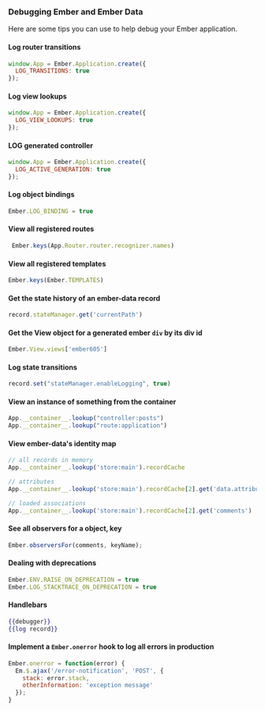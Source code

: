 ### Debugging Ember and Ember Data

Here are some tips you can use to help debug your Ember application.

#### Log router transitions

```javascript
window.App = Ember.Application.create({
  LOG_TRANSITIONS: true
});
```

#### Log view lookups

```javascript
window.App = Ember.Application.create({
  LOG_VIEW_LOOKUPS: true
});
```

#### LOG generated controller 

```javascript
window.App = Ember.Application.create({
  LOG_ACTIVE_GENERATION: true
});
```

#### Log object bindings

```javascript
Ember.LOG_BINDING = true
```

#### View all registered routes

```javascript
 Ember.keys(App.Router.router.recognizer.names)
 ```

#### View all registered templates

 ```javascript
Ember.keys(Ember.TEMPLATES)
 ```

#### Get the state history of an ember-data record

```javascript
record.stateManager.get('currentPath')
```

#### Get the View object for a generated ember `div` by its div id

```javascript
Ember.View.views['ember605']
```

#### Log state transitions

```javascript
record.set("stateManager.enableLogging", true)
```

#### View an instance of something from the container

```javascript
App.__container__.lookup("controller:posts")
App.__container__.lookup("route:application")
```

#### View ember-data's identity map

```javascript
// all records in memory
App.__container__.lookup('store:main').recordCache 

// attributes
App.__container__.lookup('store:main').recordCache[2].get('data.attributes')

// loaded associations
App.__container__.lookup('store:main').recordCache[2].get('comments')
```

#### See all observers for a object, key

```javascript
Ember.observersFor(comments, keyName);
```

#### Dealing with deprecations

```javascript
Ember.ENV.RAISE_ON_DEPRECATION = true
Ember.LOG_STACKTRACE_ON_DEPRECATION = true
```

#### Handlebars

```handlebars
{{debugger}}
{{log record}}
```

#### Implement a `Ember.onerror` hook to log all errors in production

```javascript
Ember.onerror = function(error) {
  Em.$.ajax('/error-notification', 'POST', {
    stack: error.stack,
    otherInformation: 'exception message'
  });
}
```
